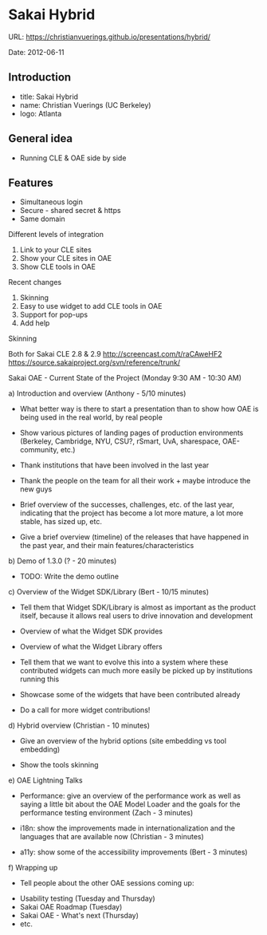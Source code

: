 # Sakai Hybrid

URL: https://christianvuerings.github.io/presentations/hybrid/

Date: 2012-06-11

## Introduction
 - title: Sakai Hybrid
 - name: Christian Vuerings (UC Berkeley)
 - logo: Atlanta

## General idea
 - Running CLE & OAE side by side

## Features
 - Simultaneous login
 - Secure - shared secret & https
 - Same domain


Different levels of integration

1) Link to your CLE sites
2) Show your CLE sites in OAE
3) Show CLE tools in OAE

Recent changes

1) Skinning
2) Easy to use widget to add CLE tools in OAE
3) Support for pop-ups
4) Add help

Skinning

Both for Sakai CLE 2.8 & 2.9
http://screencast.com/t/raCAweHF2
https://source.sakaiproject.org/svn/reference/trunk/










Sakai OAE - Current State of the Project
(Monday 9:30 AM - 10:30 AM)


a) Introduction and overview (Anthony - 5/10 minutes)

- What better way is there to start a presentation than to show how OAE is being used
in the real world, by real people

- Show various pictures of landing pages of production environments (Berkeley, Cambridge,
NYU, CSU?, rSmart, UvA, sharespace, OAE-community, etc.)

- Thank institutions that have been involved in the last year

- Thank the people on the team for all their work + maybe introduce the new guys

- Brief overview of the successes, challenges, etc. of the last year, indicating that the project
has become a lot more mature, a lot more stable, has sized up, etc.

- Give a brief overview (timeline) of the releases that have happened in the past year, and
their main features/characteristics


b) Demo of 1.3.0 (? - 20 minutes)

- TODO: Write the demo outline


c) Overview of the Widget SDK/Library (Bert - 10/15 minutes)

- Tell them that Widget SDK/Library is almost as important as the product itself, because it
allows real users to drive innovation and development

- Overview of what the Widget SDK provides

- Overview of what the Widget Library offers

- Tell them that we want to evolve this into a system where these contributed widgets can
much more easily be picked up by institutions running this

- Showcase some of the widgets that have been contributed already

- Do a call for more widget contributions!



d) Hybrid overview (Christian - 10 minutes)

- Give an overview of the hybrid options (site embedding vs tool embedding)

- Show the tools skinning



e) OAE Lightning Talks

- Performance: give an overview of the performance work as well as saying a little bit
about the OAE Model Loader and the goals for the performance testing environment (Zach - 3 minutes)

- i18n: show the improvements made in internationalization and the languages that are
available now (Christian - 3 minutes)

- a11y: show some of the accessibility improvements (Bert - 3 minutes)



f) Wrapping up

- Tell people about the other OAE sessions coming up:

* Usability testing (Tuesday and Thursday)
* Sakai OAE Roadmap (Tuesday)
* Sakai OAE - What's next (Thursday)
* etc.
